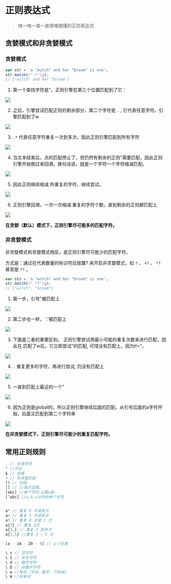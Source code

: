 <!--
Created: Thu May 07 2020 17:24:59 GMT+0800 (中国标准时间)
Modified: Thu May 07 2020 20:10:35 GMT+0800 (中国标准时间)
-->

# 正则表达式

<!-- js -->

> 啃一啃一直一直很难搞懂的正则表达式

## 贪婪模式和非贪婪模式

### 贪婪模式

``` js
var str = 'a "witch" and her "broom" is one';
str.match(/".*"/g);
// ["witch" and her "broom"]
```

1. 第一个查找字符是"，正则引擎在第三个位置匹配到了它：

![](https://upload-images.jianshu.io/upload_images/3664878-5dff2d8b79da374f?imageMogr2/auto-orient/strip|imageView2/2/w/427/format/webp)

2. 之后，引擎尝试匹配正则的剩余部分，第二个字符是 `.` , 它代表任意字符。引擎匹配到了w

![](https://upload-images.jianshu.io/upload_images/3664878-5112db4f6d8f8c84?imageMogr2/auto-orient/strip|imageView2/2/w/427/format/webp)

3. `.*` 代表任意字符重复一次到多次，因此正则引擎匹配到所有字符

![](https://upload-images.jianshu.io/upload_images/3664878-85a2b8615baf935a?imageMogr2/auto-orient/strip|imageView2/2/w/428/format/webp)

4. 当文本结束后，点的匹配停止了，但仍然有剩余的正则"需要匹配，因此正则引擎开始倒过来回溯，换句话说，就是一个字符一个字符缩减匹配。

![](https://upload-images.jianshu.io/upload_images/3664878-fc7cb8cce66f0a97?imageMogr2/auto-orient/strip|imageView2/2/w/428/format/webp)

5. 因此正则继续缩减.所重复的字符，继续尝试。

![](https://upload-images.jianshu.io/upload_images/3664878-c151309c82fa7fb0?imageMogr2/auto-orient/strip|imageView2/2/w/428/format/webp)

6. 正则引擎回溯，一次一次缩减.重复的字符个数，直到剩余的正则都匹配上

![](https://upload-images.jianshu.io/upload_images/3664878-05db9906da12123b?imageMogr2/auto-orient/strip|imageView2/2/w/428/format/webp)

**在贪婪（默认）模式下，正则引擎尽可能多的匹配字符。**

### 非贪婪模式

非贪婪模式和贪婪模式相反，是正则引擎尽可能少的匹配字符。

方式是：通过在代表数量的标识符后放置? 来开启非贪婪模式，如 `?` 、 `+?` 、 `*?` 甚至是 `??` 。

``` js
var str = 'a "witch" and her "broom" is one';
str.match(/".*?"/g);
// ["witch", "broom"]
```

1. 第一步，引号"被匹配上

![](https://upload-images.jianshu.io/upload_images/3664878-12baa4231ee52982?imageMogr2/auto-orient/strip|imageView2/2/w/427/format/webp)

2. 第二步也一样， '.'被匹配上

![](https://upload-images.jianshu.io/upload_images/3664878-7905684536ea4946?imageMogr2/auto-orient/strip|imageView2/2/w/427/format/webp)

3. 下面是二者的重要区别。 正则引擎尝试用最小可能的重复次数来进行匹配，因此在.匹配了w后，它立即尝试"的匹配, 可惜没有匹配上，因为t!="。

![](https://upload-images.jianshu.io/upload_images/3664878-4ee8501d4932ef1e?imageMogr2/auto-orient/strip|imageView2/2/w/427/format/webp)

4. `.` 重复更多的字符，再进行尝试, 仍没有匹配上

![](https://upload-images.jianshu.io/upload_images/3664878-3f177e73471af516?imageMogr2/auto-orient/strip|imageView2/2/w/427/format/webp)

5. 一直到匹配上最近的一个"

![](https://upload-images.jianshu.io/upload_images/3664878-80513597e719ff8f?imageMogr2/auto-orient/strip|imageView2/2/w/427/format/webp)

6. 因为正则是global的，所以正则引擎继续后面的匹配，从引号后面的a字符开始，后面又匹配到第二个字符串

![](https://upload-images.jianshu.io/upload_images/3664878-1588bc2fbc925875?imageMogr2/auto-orient/strip|imageView2/2/w/428/format/webp)

**在非贪婪模式下，正则引擎尽可能少的重复匹配字符。**

## 常用正则规则

``` js
. // 任意字符
^ //开头
$ // 结尾
? // 非贪婪匹配
() // 分组
[] // []表示范围，
[abc] //单个字符:a或b或c
[^abc] //a,b,c以外的单个字符


a* // 重复 0 次或多次
a+ // 重复 1 次或多次
a? // 重复 0 次或 1 次
a{3} // 重复 3次
a{3,} // 重复 3 到多次
a{3,5} //重复 3 ~ 5 次

[a - zA - Z0 - 9] // a-z任意

\ s // 空字符
\ S // 非空字符
\ d // 数字字符
\ D // 非数字字符
\ w //单词（字母，数字，下划线）
\ W //非单词


```
